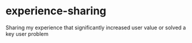 # experience-sharing
Sharing my experience that significantly increased user value or solved a key user problem
